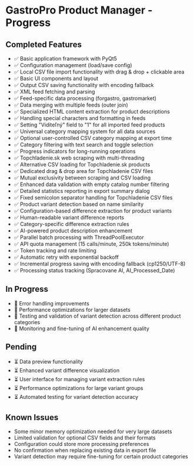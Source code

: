 # GastroPro Product Manager - Progress

## Completed Features
- ✅ Basic application framework with PyQt5
- ✅ Configuration management (load/save config)
- ✅ Local CSV file import functionality with drag & drop + clickable area
- ✅ Basic UI components and layout
- ✅ Output CSV saving functionality with encoding fallback
- ✅ XML feed fetching and parsing
- ✅ Feed-specific data processing (forgastro, gastromarket)
- ✅ Data merging with multiple feeds (outer join)
- ✅ Specialized HTML content extraction for product descriptions
- ✅ Handling special characters and formatting in feeds
- ✅ Setting "Viditeľný" field to "1" for all imported feed products
- ✅ Universal category mapping system for all data sources
- ✅ Optional user-controlled CSV category mapping at export time
- ✅ Category filtering with text search and toggle selection
- ✅ Progress indicators for long-running operations
- ✅ Topchladenie.sk web scraping with multi-threading
- ✅ Alternative CSV loading for Topchladenie.sk products
- ✅ Dedicated drag & drop area for Topchladenie CSV files
- ✅ Mutual exclusivity between scraping and CSV loading
- ✅ Enhanced data validation with empty catalog number filtering
- ✅ Detailed statistics reporting in export summary dialog
- ✅ Fixed semicolon separator handling for Topchladenie CSV files
- ✅ Product variant detection based on name similarity
- ✅ Configuration-based difference extraction for product variants
- ✅ Human-readable variant difference reports
- ✅ Category-specific difference extraction rules
- ✅ AI-powered product description enhancement
- ✅ Parallel batch processing with ThreadPoolExecutor
- ✅ API quota management (15 calls/minute, 250k tokens/minute)
- ✅ Token tracking and rate limiting
- ✅ Automatic retry with exponential backoff
- ✅ Incremental progress saving with encoding fallback (cp1250/UTF-8)
- ✅ Processing status tracking (Spracovane AI, AI_Processed_Date)

## In Progress
- 🔄 Error handling improvements
- 🔄 Performance optimizations for larger datasets
- 🔄 Testing and validation of variant detection across different product categories
- 🔄 Monitoring and fine-tuning of AI enhancement quality

## Pending
- ⏳ Data preview functionality
- ⏳ Enhanced variant difference visualization
- ⏳ User interface for managing variant extraction rules
- ⏳ Performance optimizations for large variant groups
- ⏳ Automated testing for variant detection accuracy

## Known Issues
- Some minor memory optimization needed for very large datasets
- Limited validation for optional CSV fields and their formats
- Configuration could store more processing preferences
- No confirmation when replacing existing data in export file
- Variant detection may require fine-tuning for certain product categories
